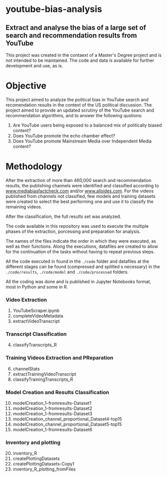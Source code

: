# youtube-bias-analysis
## Extract and analyse the bias of a large set of search and recommendation results from YouTube

This project was created in the contaext of a Master's Degree project and is not intended to be maintained. The code and data is available for further development and use, as is.

# Objective
This project aimed to analyze the political bias in YouTube search and recomendation results in the context of the US political discussion. The project aimed to provide an updated scrutiny of the YouTube search and recommendation algorithms, and to answer the following qustions:

1. Are YouTube users being exposed to a balanced mix of politically biased content?
2. Does YouTube promote the echo chamber effect?
3. Does YouTube promote Mainstream Media over Independent Media content?

# Methodology

After the extraction of more than 460,000 search and recommendation results, the publishing channels were identified and classified according to www.mediabiasfactcheck.com and/or www.allsides.com. For the videos published from channels not classified, few models and training datasets were created to select the best performing one and use it to classify the remaining videos.

After the classification, the full results set was analyzed.

The code available in this repository was used to execute the multiple phases of the extraction, porcessing and preparation for analysis.

The names of the files indicate the order in which they were executed, as well as their functions. Along the executions, datafiles are created to allow for the continuation of the tasks without having to repeat previous steps.

All the code executed in found in the `./code` folder and datafiles at the different stages can be found (compressed and splitted s necessary) in the `./code/results`, `./code/model` and `./code/processed` folders.

All the coding was done and is published in Jupyter Notebooks format, most in Python and some in R.

### Video Extraction

1. YouTubeScraper.ipynb
2. completeVideoMetadata
3. extractVideoTranscript

### Transcript Classification

4. classifyTranscripts_R

### Training Videos Extraction and PReparation

6. channelStats
7. extractTrainingVideoTranscript
8. classifyTrainingTranscripts_R

### Model Creation and Results Classification

10. modelCreation_1-fromresults-Dataset1
10. modelCreation_1-fromresults-Dataset2
10. modelCreation_1-fromresults-Dataset3
10. modelCreation_channel_proportional_Dataset4-top15
10. modelCreation_channel_proportional_Dataset5-top15
10. modelCreation_1-fromresults-Dataset6

### Inventory and plotting

20. inventory_R
25. createPlottingDatasets
25. createPlottingDatasets-Copy1
26. inventory_R_plotting_fromFiles
